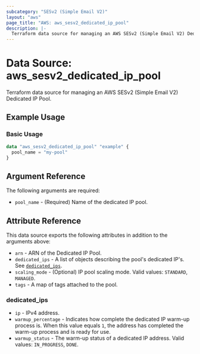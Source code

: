 ```yaml
---
subcategory: "SESv2 (Simple Email V2)"
layout: "aws"
page_title: "AWS: aws_sesv2_dedicated_ip_pool"
description: |-
  Terraform data source for managing an AWS SESv2 (Simple Email V2) Dedicated IP Pool.
---
```


# Data Source: aws_sesv2_dedicated_ip_pool

Terraform data source for managing an AWS SESv2 (Simple Email V2) Dedicated IP Pool.

## Example Usage

### Basic Usage

```terraform
data "aws_sesv2_dedicated_ip_pool" "example" {
  pool_name = "my-pool"
}
```

## Argument Reference

The following arguments are required:

* `pool_name` - (Required) Name of the dedicated IP pool.

## Attribute Reference

This data source exports the following attributes in addition to the arguments above:

* `arn` - ARN of the Dedicated IP Pool.
* `dedicated_ips` - A list of objects describing the pool's dedicated IP's. See [`dedicated_ips`](#dedicated_ips).
* `scaling_mode` - (Optional) IP pool scaling mode. Valid values: `STANDARD`, `MANAGED`.
* `tags` - A map of tags attached to the pool.

### dedicated_ips

* `ip` - IPv4 address.
* `warmup_percentage` - Indicates how complete the dedicated IP warm-up process is. When this value equals `1`, the address has completed the warm-up process and is ready for use.
* `warmup_status` - The warm-up status of a dedicated IP address. Valid values: `IN_PROGRESS`, `DONE`.
